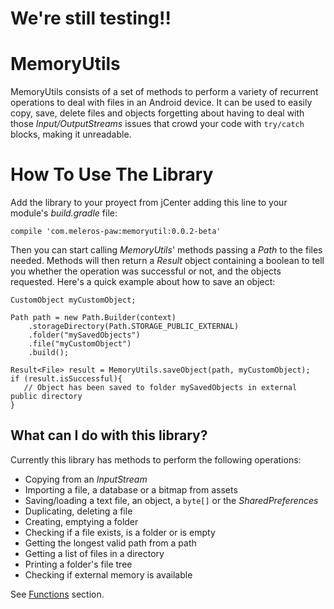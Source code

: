 # We're still testing!!

# MemoryUtils

MemoryUtils consists of a set of methods to perform a variety of recurrent operations to deal with files in an Android device. It can be used to easily copy, save, delete files and objects forgetting about having to deal with those _Input/OutputStreams_ issues that crowd your code with `try/catch` blocks, making it unreadable.

# How To Use The Library

Add the library to your proyect from jCenter adding this line to your module's _build.gradle_ file:

`compile 'com.meleros-paw:memoryutil:0.0.2-beta'`

Then you can start calling _MemoryUtils_' methods passing a _Path_ to the files needed. Methods will then return a _Result_ object containing a boolean to tell you whether the operation was successful or not, and the objects requested. Here's a quick example about how to save an object:

    CustomObject myCustomObject;

    Path path = new Path.Builder(context)
        .storageDirectory(Path.STORAGE_PUBLIC_EXTERNAL)
        .folder("mySavedObjects")
        .file("myCustomObject")
        .build();

    Result<File> result = MemoryUtils.saveObject(path, myCustomObject);
    if (result.isSuccessful){
       // Object has been saved to folder mySavedObjects in external public directory
    }

## What can I do with this library? 
Currently this library has methods to perform the following operations:
- Copying from an _InputStream_
- Importing a file, a database or a bitmap from assets
- Saving/loading a text file, an object, a `byte[]` or the _SharedPreferences_
- Duplicating, deleting a file
- Creating, emptying a folder
- Checking if a file exists, is a folder or is empty
- Getting the longest valid path from a path
- Getting a list of files in a directory
- Printing a folder's file tree
- Checking if external memory is available

See [Functions](https://github.com/Triodesabios/meleros-paw/wiki/Functions) section.

